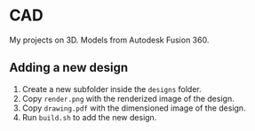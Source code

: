 # CAD

My projects on 3D. Models from Autodesk Fusion 360.

## Adding a new design

1. Create a new subfolder inside the `designs` folder.
2. Copy `render.png` with the renderized image of the design.
3. Copy `drawing.pdf` with the dimensioned image of the design.
4. Run `build.sh` to add the new design.
